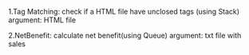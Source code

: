 1.Tag Matching: check if a HTML file have unclosed tags (using Stack)
argument: HTML file

2.NetBenefit: calculate net benefit(using Queue)
argument: txt file with sales
